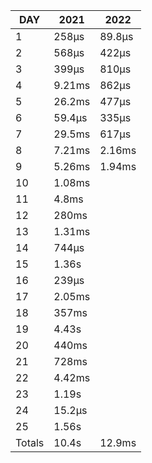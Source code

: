 |  DAY   |  2021  |  2022  |
|--------|--------|--------|
|      1 | 258µs  | 89.8µs |
|      2 | 568µs  | 422µs  |
|      3 | 399µs  | 810µs  |
|      4 | 9.21ms | 862µs  |
|      5 | 26.2ms | 477µs  |
|      6 | 59.4µs | 335µs  |
|      7 | 29.5ms | 617µs  |
|      8 | 7.21ms | 2.16ms |
|      9 | 5.26ms | 1.94ms |
|     10 | 1.08ms |
|     11 | 4.8ms  |
|     12 | 280ms  |
|     13 | 1.31ms |
|     14 | 744µs  |
|     15 | 1.36s  |
|     16 | 239µs  |
|     17 | 2.05ms |
|     18 | 357ms  |
|     19 | 4.43s  |
|     20 | 440ms  |
|     21 | 728ms  |
|     22 | 4.42ms |
|     23 | 1.19s  |
|     24 | 15.2µs |
|     25 | 1.56s  |
| Totals | 10.4s  | 12.9ms |
